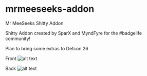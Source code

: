 # mrmeeseeks-addon
Mr MeeSeeks Shitty Addon

Shitty Addon created by SparX and MyndFyre for the #badgelife community!

Plan to bring some extras to Defcon 26

Front
![alt text](https://raw.githubusercontent.com/djwtech/mrmeeseeks-addon/branch/design/example/Front.png)

Back
![alt text](https://raw.githubusercontent.com/djwtech/mrmeeseeks-addon/branch/design/example/Back.png)